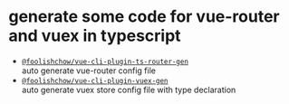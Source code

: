 # generate some code for vue-router and vuex in typescript


- [`@foolishchow/vue-cli-plugin-ts-router-gen`](./packages/vue-cli-plugin-ts-router-gen)   
  auto generate vue-router config file 
- [`@foolishchow/vue-cli-plugin-vuex-gen`](./packages/vue-cli-plugin-vuex-gen)   
  auto generate vuex store config file with type declaration

